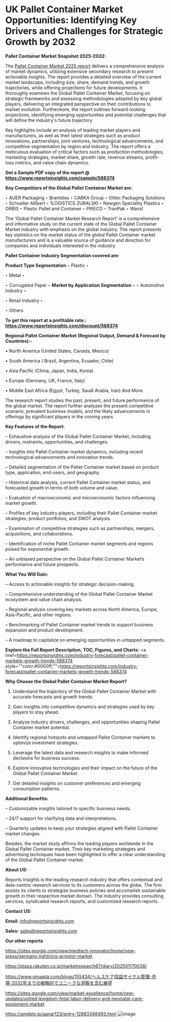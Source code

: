 # UK Pallet Container Market Opportunities: Identifying Key Drivers and Challenges for Strategic Growth by 2032

<strong>Pallet Container Market Snapshot 2025-2032:</strong>

The <a href=https://www.reportsinsights.com/sample/588374>Pallet Container Market 2025 report</a> delivers a comprehensive analysis of market dynamics, utilizing extensive secondary research to present actionable insights. The report provides a detailed overview of the current market landscape, including size, share, demand trends, and growth trajectories, while offering projections for future developments. It thoroughly examines the Global Pallet Container Market, focusing on strategic frameworks and assessing methodologies adopted by key global players, delivering an integrated perspective on their contributions to market evolution. Furthermore, the report outlines forward-looking projections, identifying emerging opportunities and potential challenges that will define the industry's future trajectory.

Key highlights include an analysis of leading market players and manufacturers, as well as their latest strategies such as product innovations, partnerships, joint ventures, technological advancements, and competitive segmentation by region and industry. The report offers a meticulous evaluation of critical factors such as production methodologies, marketing strategies, market share, growth rate, revenue streams, profit-loss metrics, and value chain dynamics.

<strong>Get a Sample PDF copy of the report @ <a href=https://www.reportsinsights.com/sample/588374 style=color:#0000ff;>https://www.reportsinsights.com/sample/588374</a></strong>

<strong>Key Competitors of the Global Pallet Container Market are:</strong>

‣ AUER Packaging
‣ Brambles
‣ CABKA Group
‣ Olitec Packaging Solutions
‣ Schoeller Allibert
‣ 1LOGISTICS ZURALSKI
‣ Newgen Speciality Plastics
‣ ORBIS
‣ Plastic Pallet and Container
‣ PRIECO
‣ TranPak
‣ Wanzl

The ‘Global Pallet Container Market Research Report’ is a comprehensive and informative study on the current state of the Global Pallet Container Market industry with emphasis on the global industry. The report presents key statistics on the market status of the global Pallet Container market manufacturers and is a valuable source of guidance and direction for companies and individuals interested in the industry.

<strong>Pallet Container Industry Segmentation covered are:</strong>

<strong>Product Type Segmentation</strong>
‣
Plastic
‣ 

‣ Metal
‣ 

‣ Corrugated Paper
‣ 
<strong>Market by Application Segmentation</strong>
‣
‣  Automotive Industry
‣ 

‣ Retail Industry
‣ 

‣ Others

<strong>To get this report at a profitable rate.: <a href=https://www.reportsinsights.com/discount/588374 style=color:#0000ff;>https://www.reportsinsights.com/discount/588374</a></strong>

<strong>Regional Pallet Container Market (Regional Output, Demand &amp; Forecast by Countries):-</strong>

• North America (United States, Canada, Mexico)

• South America ( Brazil, Argentina, Ecuador, Chile)

• Asia Pacific (China, Japan, India, Korea)

• Europe (Germany, UK, France, Italy)

• Middle East Africa (Egypt, Turkey, Saudi Arabia, Iran) And More.

The research report studies the past, present, and future performance of the global market. The report further analyzes the present competitive scenario, prevalent business models, and the likely advancements in offerings by significant players in the coming years.

<strong>Key Features of the Report:</strong>

– Exhaustive analysis of the Global Pallet Container Market, including drivers, restraints, opportunities, and challenges.

– Insights into Pallet Container market dynamics, including recent technological advancements and innovation trends.

– Detailed segmentation of the Pallet Container market based on product type, application, end-users, and geography.

– Historical data analysis, current Pallet Container market status, and forecasted growth in terms of both volume and value.

– Evaluation of macroeconomic and microeconomic factors influencing market growth.

– Profiles of key industry players, including their Pallet Container market strategies, product portfolios, and SWOT analysis.

– Examination of competitive strategies such as partnerships, mergers, acquisitions, and collaborations.

– Identification of niche Pallet Container market segments and regions poised for exponential growth.

– An unbiased perspective on the Global Pallet Container Market’s performance and future prospects.

<strong>What You Will Gain:</strong>

– Access to actionable insights for strategic decision-making.

– Comprehensive understanding of the Global Pallet Container Market ecosystem and value chain analysis.

– Regional analysis covering key markets across North America, Europe, Asia-Pacific, and other regions.

– Benchmarking of Pallet Container market trends to support business expansion and product development.

– A roadmap to capitalize on emerging opportunities in untapped segments.

<strong>Explore the Full Report Description, TOC, Figures, and Charts:</strong>
<a href=https://reportsinsights.com/industry-forecast/pallet-container-markets-growth-trends-588374 style=""color:#0000ff;"">https://reportsinsights.com/industry-forecast/pallet-container-markets-growth-trends-588374</a>

<strong>Why Choose the Global Pallet Container Market Report?</strong>

1. Understand the trajectory of the Global Pallet Container Market with accurate forecasts and growth trends.

2. Gain insights into competitive dynamics and strategies used by key players to stay ahead.

3. Analyze industry drivers, challenges, and opportunities shaping Pallet Container market potential.

4. Identify regional hotspots and untapped Pallet Container markets to optimize investment strategies.

5. Leverage the latest data and research insights to make informed decisions for business success.

6. Explore innovative technologies and their impact on the future of the Global Pallet Container Market.

7. Get detailed insights on customer preferences and emerging consumption patterns.

<strong>Additional Benefits:</strong>

– Customizable insights tailored to specific business needs.

– 24/7 support for clarifying data and interpretations.

– Quarterly updates to keep your strategies aligned with Pallet Container market changes.

Besides, the market study affirms the leading players worldwide in the Global Pallet Container market. Their key marketing strategies and advertising techniques have been highlighted to offer a clear understanding of the Global Pallet Container market.

<strong><strong>About US</strong>:</strong>

Reports Insights is the leading research industry that offers contextual and data-centric research services to its customers across the globe. The firm assists its clients to strategize business policies and accomplish sustainable growth in their respective market domain. The industry provides consulting services, syndicated research reports, and customized research reports.

<strong>Contact US:</strong>

<p class=><b>Email:</b> <a href=mailto:info@reportsinsights.com>info@reportsinsights.com</a></p>
<p class=><b>Sales:</b> <a href=mailto:sales@reportsinsights.com>sales@reportsinsights.com</a></p>

<strong>Our other reports</strong>

<a href=https://sites.google.com/view/medtech-innovator/home/new-press/germany-lightning-arrestor-market>https://sites.google.com/view/medtech-innovator/home/new-press/germany-lightning-arrestor-market</a>

<a href=https://plaza.rakuten.co.jp/marketresearch67/diary/202501170038/>https://plaza.rakuten.co.jp/marketresearch67/diary/202501170038/</a>

<a href=https://www.omaada.com/blogs/155434/ヘルスケア収益サイクル管理-市場-2032年までの戦略的でユニークな洞察を含む展望>https://www.omaada.com/blogs/155434/ヘルスケア収益サイクル管理-市場-2032年までの戦略的でユニークな洞察を含む展望</a>

<a href=https://sites.google.com/view/market-excellence/home/new-updates/united-kingdom-fetal-labor-delivery-and-neonatal-care-equipment-market>https://sites.google.com/view/market-excellence/home/new-updates/united-kingdom-fetal-labor-delivery-and-neonatal-care-equipment-market</a>

<a href=https://ameblo.jp/aanar123/entry-12883348493.html>https://ameblo.jp/aanar123/entry-12883348493.html</a>
![image](https://github.com/user-attachments/assets/1acb3000-aa8b-4433-9c86-9039e66d343a)
